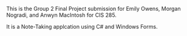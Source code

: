 This is the Group 2 Final Project submission for Emily Owens, Morgan Nogradi, and Anwyn MacIntosh for CIS 285.

It is a Note-Taking applcation using C# and Windows Forms.
